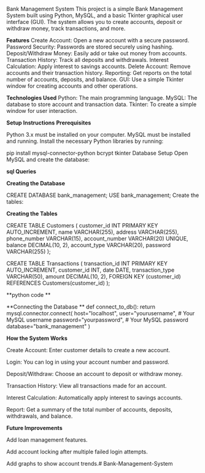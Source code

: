 Bank Management System
This project is a simple Bank Management System built using Python, MySQL, and a basic Tkinter graphical user interface (GUI). The system allows you to create accounts, deposit or withdraw money, track transactions, and more.

**Features**
Create Account: Open a new account with a secure password.
Password Security: Passwords are stored securely using hashing.
Deposit/Withdraw Money: Easily add or take out money from accounts.
Transaction History: Track all deposits and withdrawals.
Interest Calculation: Apply interest to savings accounts.
Delete Account: Remove accounts and their transaction history.
Reporting: Get reports on the total number of accounts, deposits, and balance.
GUI: Use a simple Tkinter window for creating accounts and other operations.


**Technologies Used**
Python: The main programming language.
MySQL: The database to store account and transaction data.
Tkinter: To create a simple window for user interaction.

**Setup Instructions**
**Prerequisites**

Python 3.x must be installed on your computer.
MySQL must be installed and running.
Install the necessary Python libraries by running:


pip install mysql-connector-python bcrypt tkinter
Database Setup
Open MySQL and create the database:

**sql Queries**

**Creating the Database**

CREATE DATABASE bank_management;
USE bank_management;
Create the tables:


**Creating the Tables**


CREATE TABLE Customers (
    customer_id INT PRIMARY KEY AUTO_INCREMENT,
    name VARCHAR(255),
    address VARCHAR(255),
    phone_number VARCHAR(15),
    account_number VARCHAR(20) UNIQUE,
    balance DECIMAL(10, 2),
    account_type VARCHAR(20),
    password VARCHAR(255)
);

CREATE TABLE Transactions (
    transaction_id INT PRIMARY KEY AUTO_INCREMENT,
    customer_id INT,
    date DATE,
    transaction_type VARCHAR(50),
    amount DECIMAL(10, 2),
    FOREIGN KEY (customer_id) REFERENCES Customers(customer_id)
);



**python code **

**Connecting the Database **
def connect_to_db():
    return mysql.connector.connect(
        host="localhost",
        user="yourusername",  # Your MySQL username
        password="yourpassword",  # Your MySQL password
        database="bank_management"
    )




**How the System Works**


Create Account: Enter customer details to create a new account.

Login: You can log in using your account number and password.

Deposit/Withdraw: Choose an account to deposit or withdraw money.

Transaction History: View all transactions made for an account.

Interest Calculation: Automatically apply interest to savings accounts.

Report: Get a summary of the total number of accounts, deposits, withdrawals, and balance.



**Future Improvements**

Add loan management features.

Add account locking after multiple failed login attempts.

Add graphs to show account trends.# Bank-Management-System
